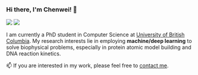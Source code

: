 ### Hi there, I'm Chenwei! 👋

<!--
**chenwei-zhang/chenwei-zhang** is a ✨ _special_ ✨ repository because its `README.md` (this file) appears on your GitHub profile.

Here are some ideas to get you started:

- 🔭 I’m currently working on ...
- 🌱 I’m currently learning ...
- 👯 I’m looking to collaborate on ...
- 🤔 I’m looking for help with ...
- 💬 Ask me about ...
- 📫 How to reach me: ...
- 😄 Pronouns: ...
- ⚡ Fun fact: ...
-->

[![](https://img.shields.io/badge/-Homepage-blue?logo=awesomelists)](https://chwzhang.com/)
[![](https://img.shields.io/badge/-GoogleScholar-%23B366F6?logo=googlescholar&color=%23E79537)](https://scholar.google.com/citations?user=urFl1EUAAAAJ&hl=en&authuser=1)

I am currently a PhD student in Computer Science at [University of British Columbia](https://www.ubc.ca/). My research interests lie in employing **machine/deep learning** to solve biophysical problems, especially in protein atomic model building and DNA reaction kinetics. 

📫 If you are interested in my work, please feel free to [contact me](mailto:cwzhang@cs.ubc.ca).
